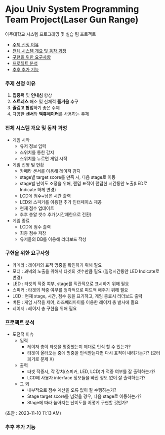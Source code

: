 # Ajou Univ System Programming Team Project(Laser Gun Range)
아주대학교 시스템 프로그래밍 및 실습 팀 프로젝트 

- [주제 선정 이유](###주제-선정-이유)   
- [전체 시스템 개요 및 동작 과정](###전체-시스템-개요-및-동작-과정)   
- [구현을 위한 요구사항](###구현을-위한-요구사항)   
- [프로젝트 분석](###프로젝트-분석)  
- [추후 추가 기능](###추후-추가-기능)  

### **주제 선정 이유**  

1. **집중력** 및 **인내심** 향상  
2. **스트레스** 해소 및 신체적 **즐거움** 추구  
3. **즐겁고 협업**하기 좋은 주제  
4. 다양한 **센서**와 **엑츄에이터**를 사용하는 주제  


### **전체 시스템 개요 및 동작 과정**
- 게임 시작
    - 유저 정보 입력
    - 스위치를 통한 감지
    - 스위치를 누르면 게임 시작
- 게임 진행 및 현황
    - 카메라 센서를 이용해 레이저 감지
    - stage별 target score를 만족 시, 다음 stage로 이동
    - stage별 난이도 조정을 위해, 랜덤 표적이 랜덤한 시간동안 노출(LED로 Indicate 하게 변경)
    - LCD에 점수+남은 시간 출력
    - LED와 스피커를 이용한 추가 인터페이스 제공
    - 현재 점수 업데이트
    - 추후 총알 갯수 추가(시간제한으로 전환)
- 게임 종료
    - LCD에 점수 출력
    - 최종 점수 저장
    - 유저들의 DB를 이용해 리더보드 작성  

### **구현을 위한 요구사항**
- 카메라 : 레이저의 표적 명중을 확인하기 위해 필요
- 모터 : 과녁의 노출을 위해서 타겟의 갯수만큼 필요 (일정시간동안 LED Indicate로 변경)
- LED : 타겟의 적중 여부, stage를 직관적으로 표시하기 위해 필요
- 스피커 : 타겟의 적중 여부를 청각적으로 피드백 해주기 위해 필요
- LCD : 현재 stage, 시간, 점수 등을 표기하고, 게임 종료시 리더보드 출력
- 버튼 : 게임 시작을 제어, 라즈베리파이를 이용한 레이저 총 발사에 필요
- 레이저 : 레이저 총 구현을 위해 필요  

### **프로젝트 분석**
- 도전적 이슈
    - 입력  
        - 레이저 총이 타겟을 명중했는지 제대로 인식 할 수 있는가?  
        - 타겟이 올라오는 중에 명중을 인식받는다면 다시 표적이 내려가는가?  (모터 폐기로 문제 X)
    - 출력
        - 타겟 적중시, 각 장치(스피커, LED, LCD)가 적중 여부를 잘 출력하는가?
        - LCD에 사용자 interface 정보들을 빠진 정보 없이 잘 출력하는가?
    - 그 외
        - 내부적으로 점수 계산을 오류 없이 잘 수행하는가?
        - Stage target score를 넘겼을 경우, 다음 stage로 이동하는가?
        - Stage에 따라 높아지는 난이도를 어떻게 구현할 것인가?

(초안 : 2023-11-10 11:13 AM)
### **추후 추가 기능**